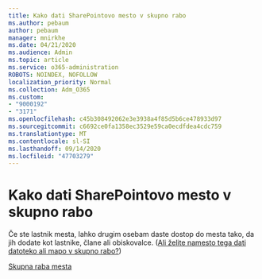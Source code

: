 ```yaml
---
title: Kako dati SharePointovo mesto v skupno rabo
ms.author: pebaum
author: pebaum
manager: mnirkhe
ms.date: 04/21/2020
ms.audience: Admin
ms.topic: article
ms.service: o365-administration
ROBOTS: NOINDEX, NOFOLLOW
localization_priority: Normal
ms.collection: Adm_O365
ms.custom:
- "9000192"
- "3171"
ms.openlocfilehash: c45b308492062e3e3938a4f85d5b6ce478933d97
ms.sourcegitcommit: c6692ce0fa1358ec3529e59ca0ecdfdea4cdc759
ms.translationtype: MT
ms.contentlocale: sl-SI
ms.lasthandoff: 09/14/2020
ms.locfileid: "47703279"
---
```

# <a name="how-to-share-a-sharepoint-site"></a>Kako dati SharePointovo mesto v skupno rabo

Če ste lastnik mesta, lahko drugim osebam daste dostop do mesta tako, da jih dodate kot lastnike, člane ali obiskovalce. ([Ali želite namesto tega dati datoteko ali mapo v skupno rabo?](https://support.office.com/article/share-sharepoint-files-or-folders-1fe37332-0f9a-4719-970e-d2578da4941c))

[Skupna raba mesta](https://support.office.com/article/share-a-site-958771a8-d041-4eb8-b51c-afea2eae3658)